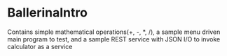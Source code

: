 # BallerinaIntro
Contains simple mathematical operations(+, -, *, /),
a sample menu driven main program to test, and a
sample REST service with JSON I/O to
invoke calculator as a service